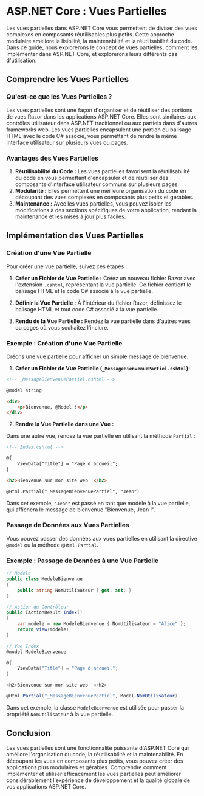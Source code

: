 # ASP.NET Core : Vues Partielles

Les vues partielles dans ASP.NET Core vous permettent de diviser des vues complexes en composants réutilisables plus petits. Cette approche modulaire améliore la lisibilité, la maintenabilité et la réutilisabilité du code. Dans ce guide, nous explorerons le concept de vues partielles, comment les implémenter dans ASP.NET Core, et explorerons leurs différents cas d'utilisation.

## Comprendre les Vues Partielles

### Qu'est-ce que les Vues Partielles ?

Les vues partielles sont une façon d'organiser et de réutiliser des portions de vues Razor dans les applications ASP.NET Core. Elles sont similaires aux contrôles utilisateur dans ASP.NET traditionnel ou aux partiels dans d'autres frameworks web. Les vues partielles encapsulent une portion du balisage HTML avec le code C# associé, vous permettant de rendre la même interface utilisateur sur plusieurs vues ou pages.

### Avantages des Vues Partielles

1. **Réutilisabilité du Code :** Les vues partielles favorisent la réutilisabilité du code en vous permettant d'encapsuler et de réutiliser des composants d'interface utilisateur communs sur plusieurs pages.
2. **Modularité :** Elles permettent une meilleure organisation du code en découpant des vues complexes en composants plus petits et gérables.
3. **Maintenance :** Avec les vues partielles, vous pouvez isoler les modifications à des sections spécifiques de votre application, rendant la maintenance et les mises à jour plus faciles.

## Implémentation des Vues Partielles

### Création d'une Vue Partielle

Pour créer une vue partielle, suivez ces étapes :

1. **Créer un Fichier de Vue Partielle :** Créez un nouveau fichier Razor avec l'extension `.cshtml`, représentant la vue partielle. Ce fichier contient le balisage HTML et le code C# associé à la vue partielle.

2. **Définir la Vue Partielle :** À l'intérieur du fichier Razor, définissez le balisage HTML et tout code C# associé à la vue partielle.

3. **Rendu de la Vue Partielle :** Rendez la vue partielle dans d'autres vues ou pages où vous souhaitez l'inclure.

### Exemple : Création d'une Vue Partielle

Créons une vue partielle pour afficher un simple message de bienvenue.

1. **Créer un Fichier de Vue Partielle (`_MessageBienvenuePartiel.cshtml`):**

```html
<!-- _MessageBienvenuePartiel.cshtml -->

@model string

<div>
    <p>Bienvenue, @Model !</p>
</div>
```

2. **Rendre la Vue Partielle dans une Vue :**

Dans une autre vue, rendez la vue partielle en utilisant la méthode `Partial` :

```html
<!-- Index.cshtml -->

@{
    ViewData["Title"] = "Page d'accueil";
}

<h2>Bienvenue sur mon site web !</h2>

@Html.Partial("_MessageBienvenuePartiel", "Jean")
```

Dans cet exemple, `"Jean"` est passé en tant que modèle à la vue partielle, qui affichera le message de bienvenue "Bienvenue, Jean !".

### Passage de Données aux Vues Partielles

Vous pouvez passer des données aux vues partielles en utilisant la directive `@model` ou la méthode `@Html.Partial`.

### Exemple : Passage de Données à une Vue Partielle

```csharp
// Modèle
public class ModeleBienvenue
{
    public string NomUtilisateur { get; set; }
}

// Action du Contrôleur
public IActionResult Index()
{
    var modele = new ModeleBienvenue { NomUtilisateur = "Alice" };
    return View(modele);
}

// Vue Index
@model ModeleBienvenue

@{
    ViewData["Title"] = "Page d'accueil";
}

<h2>Bienvenue sur mon site web !</h2>

@Html.Partial("_MessageBienvenuePartiel", Model.NomUtilisateur)
```

Dans cet exemple, la classe `ModeleBienvenue` est utilisée pour passer la propriété `NomUtilisateur` à la vue partielle.

## Conclusion

Les vues partielles sont une fonctionnalité puissante d'ASP.NET Core qui améliore l'organisation du code, la réutilisabilité et la maintenabilité. En découpant les vues en composants plus petits, vous pouvez créer des applications plus modulaires et gérables. Comprendre comment implémenter et utiliser efficacement les vues partielles peut améliorer considérablement l'expérience de développement et la qualité globale de vos applications ASP.NET Core.
